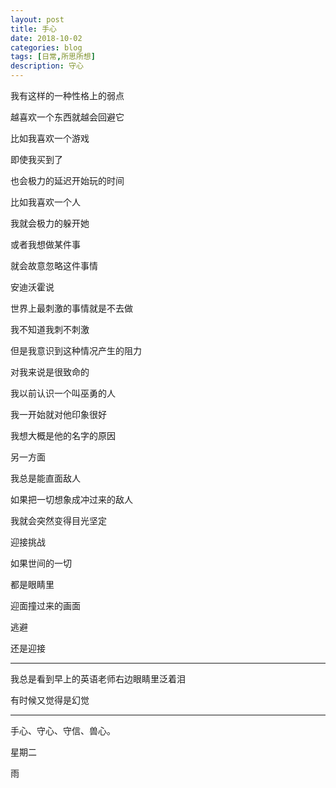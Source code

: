 ```yaml
---
layout: post
title: 手心
date: 2018-10-02
categories: blog
tags: [日常,所思所想]
description: 守心
---
```


我有这样的一种性格上的弱点

越喜欢一个东西就越会回避它

比如我喜欢一个游戏

即使我买到了

也会极力的延迟开始玩的时间

比如我喜欢一个人

我就会极力的躲开她

或者我想做某件事

就会故意忽略这件事情

安迪沃霍说

世界上最刺激的事情就是不去做

我不知道我刺不刺激

但是我意识到这种情况产生的阻力

对我来说是很致命的

我以前认识一个叫巫勇的人

我一开始就对他印象很好

我想大概是他的名字的原因

另一方面

我总是能直面敌人

如果把一切想象成冲过来的敌人

我就会突然变得目光坚定

迎接挑战

如果世间的一切

都是眼睛里

迎面撞过来的画面

逃避

还是迎接

------

我总是看到早上的英语老师右边眼睛里泛着泪

有时候又觉得是幻觉

------

手心、守心、守信、兽心。

星期二

雨

